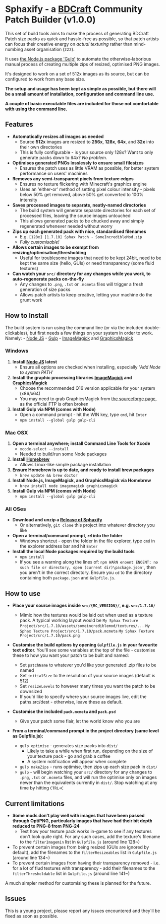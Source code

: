 Sphaxify - a [BDCraft](http://bdcraft.net/community/) Community Patch Builder (v1.0.0)
================================================================================
This set of build tools aims to make the process of generating BDCraft Patch size packs as quick and hassle-free as possible, so that patch artists can focus their creative energy on *actual texturing* rather than mind-numbing asset organisation (zzz).

It uses [the Node.js package 'Gulp'](http://gulpjs.com/) to automate the otherwise-laborious manual process of creating multiple zips of resized, optimised PNG images.

It's designed to work on a set of 512x images as its source, but can be configured to work from any base size.

**The setup and usage has been kept as simple as possible, but there will be a small amount of installation, configuration and command line use.**

**A couple of basic executable files are included for those not comfortable with using the command line.**


Features
--------------------------------------------------------------------------------
- **Automatically resizes all images as needed**
    - Source **512x** images are resized to **256x**, **128x**, **64x**, and **32x** into their own directories
    - This is fully configurable - is your source only 128x? Want to only generate packs down to 64x? *No problem.*
- **Optimises generated PNGs losslessly to ensure small filesizes**
    - Ensures the patch uses as little VRAM as possible, for better system performance on users' machines
- **Removes any semi-transparent pixels from texture edges**
    - Ensures no texture flickering with Minecraft's graphics engine
    - Uses an 'either-or' method of setting pixel colour intensity - pixels below 50% get removed, above 50% get converted to 100% intensity
- **Saves processed images to separate, neatly-named directories**
    - The build system will generate separate directories for each set of processed files, leaving the source images untouched
    - This allows generated packs to be chucked away and simply regenerated whenever needed without worry
- **Zips up each generated pack with nice, standardised filenames**
    - E.g. `[128x] [1.7.10] Sphax Patch - SomeIncredibleMod.zip`
    - *Fully customisable!*
- **Allows certain images to be exempt from resizing/optimisation/thresholding**
    - Useful for troublesome images that need to be kept 24bit, need to be kept the same size (hello, GUIs) or need transparency (some fluid textures)
- **Can watch your `src/` directory for any changes while you work, to auto-regenerate packs on-the-fly**
    - Any changes to `.png`, `.txt` or `.mcmeta` files will trigger a fresh generation of size packs
    - Allows patch artists to keep creative, letting your machine do the grunt work


How to Install
--------------------------------------------------------------------------------
The build system is run using the command line (or via the included double-clickables), but first needs a few things on your system in order to work. Namely:
    - [Node JS](https://nodejs.org/en/)
    - [Gulp](http://gulpjs.com/)
    - [ImageMagick](http://www.imagemagick.org/script/binary-releases.php#windows) and [GraphicsMagick](http://www.graphicsmagick.org/download.html)

### Windows ###
1. **Install [Node JS](https://nodejs.org/en/) latest**
    - Ensure all options are checked when installing, especially '*Add Node to system PATH*'
2. **Install the graphic processing libraries [ImageMagick](http://www.imagemagick.org/script/binary-releases.php#windows) and [GraphicsMagick](http://www.graphicsmagick.org/download.html)**
    - Choose the recommended Q16 version applicable for your system (x86/x64)
    - You may need to grab GraphicsMagick from [the sourceforge page](https://sourceforge.net/projects/graphicsmagick/files/graphicsmagick-binaries/), as the official FTP is often broken
3. **Install Gulp via NPM (comes with Node)**
    - Open a command prompt - hit the WIN key, type `cmd`, hit `Enter`
    - `npm install --global gulp gulp-cli`

### Mac OSX ###
1. **Open a terminal anywhere; install Command Line Tools for Xcode**
    - `xcode-select --install`
    - Needed to build/run some Node packages
2. **Install [Homebrew](http://brew.sh/)**
    - Allows Linux-like simple package installation
3. **Ensure Homebrew is up to date, and ready to install brew packages**
    - `brew update && brew doctor`
4. **Install Node.js, ImageMagick, and GraphicsMagick via Homebrew**
    - `brew install node imagemagick graphicsmagick`
5. **Install Gulp via NPM (comes with Node)**
    - `npm install --global gulp gulp-cli`

### All OSes ###

- **Download and unzip a [Release of Sphaxify](https://github.com/GrumpyPirate/Sphaxify/releases/latest)**
    - Or alternatively, `git clone` this project into whatever directory you like
- **Open a terminal/command prompt, `cd` into the folder**
    - Windows shortcut - open the folder in the file explorer, type `cmd` in the explorer address bar and hit `Enter`
- **Install the local Node packages required by the build tools**
    - `npm install`
    - If you see a warning along the lines of: `npm WARN enoent ENOENT: no such file or directory, open (current dir)\package.json'`, then you aren't in the correct directory. Ensure you `cd` to the directory containing both `package.json` and `Gulpfile.js`.


How to use
--------------------------------------------------------------------------------
- **Place your source images inside `src/{MC_VERSION}/`, e.g. `src/1.7.10/`**
    - Mimic how the textures would be laid out when used as a texture pack. A typical working layout would be
    `My Sphax Texture Project/src/1.7.10/assets/someincrediblemod/textures/...`
    `My Sphax Texture Project/src/1.7.10/pack.mcmeta`
    `My Sphax Texture Project/src/1.7.10/pack.png`

- **Customise the build options by opening `Gulpfile.js` in your favourite text editor.** You'll see some variables at the top of the file - customise these to how you want your patch to be built and named:
    - Set `patchName` to whatever you'd like your generated .zip files to be named
    - Set `initialSize` to the resolution of your source images (default is 512)
    - Set `resizeLevels` to however many times you want the patch to be downsized
    - If you'd like to specify where your source images live, edit the paths.src/dest - otherwise, leave these as default.

- **Customise the included `pack.mcmeta` and `pack.psd`**
    - Give your patch some flair, let the world know who you are

- **From a terminal/command prompt in the project directory (same level as Gulpfile.js):**
    - `gulp optimise` - generates size packs into `dist/`
        - Likely to take a while when first run, depending on the size of your texture pack - go and grab a coffee
        - A system notification will appear when complete
    - `gulp makeZips` - runs optimise, then zips up each size pack in `dist/`
    - `gulp` - will begin watching your `src/` directory for any changes to `.png`, `.txt` or `.mcmeta` files, and will run the optimise only on images newer than the equivalents currently in `dist/`. Stop watching at any time by hitting `CTRL+C`


Current limitations
--------------------------------------------------------------------------------
- **Some mods don't play well with images that have been passed through OptiPNG, particularly images that have had their bit depth reduced to PNG-8 from PNG-24**
    - Test how your texture pack works in-game to see if any textures don't look quite right. For any such cases, add the texture's filename to the `filterImagemin` list in `Gulpfile.js` (around line 128~)
- To prevent certain images from being resized (GUIs are ignored by default), add the filenames to the `filterResizeables` list in `Gulpfile.js` (around line 134~)
- To prevent certain images from having their transparency removed - i.e. for a lot of flud textures with transparency - add their filenames to the `filterThresholdable` list in `Gulpfile.js` (around line 141~)

A much simpler method for customising these is planned for the future.

Issues
--------------------------------------------------------------------------------
This is a young project, please report any issues encountered and they'll be fixed as soon as possible.
